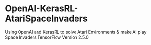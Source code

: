# OpenAI-KerasRL-AtariSpaceInvaders
Using OpenAI and KerasRL to solve Atari Environments &amp; make AI play Space Invaders
TensorFlow Version 2.5.0
